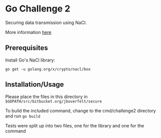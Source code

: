 # Go Challenge 2

Securing data transmission using NaCl.

More information [here](http://golang-challenge.com/go-challenge2/)

## Prerequisites

Install Go's NaCl library:

```
go get -u golang.org/x/crypto/nacl/box
```

## Installation/Usage

Please place the files in this directory in ``$GOPATH/src/bitbucket.org/jboverfelt/secure``

To build the included command, change to the cmd/challenge2 directory and run ``go build``

Tests were split up into two files, one for the library and one for the command
